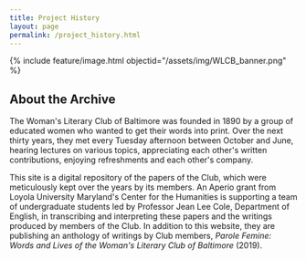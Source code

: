 ```yaml
---
title: Project History
layout: page
permalink: /project_history.html
---
```

<style>
    #maincontent{
        font-size:1.4em;
    }
</style>

{% include feature/image.html objectid="/assets/img/WLCB_banner.png" %}


## About the Archive
The Woman's Literary Club of Baltimore was founded in 1890 by a group of educated women who wanted to get their words into print. Over the next thirty years, they met every Tuesday afternoon between October and June, hearing lectures on various topics, appreciating each other's written contributions, enjoying refreshments and each other's company.

This site is a digital repository of the papers of the Club, which were meticulously kept over the years by its members. An Aperio grant from Loyola University Maryland's Center for the Humanities is supporting a team of undergraduate students led by Professor Jean Lee Cole, Department of English, in transcribing and interpreting these papers and the writings produced by members of the Club. In addition to this website, they are publishing an anthology of writings by Club members, *Parole Femine: Words and Lives of the Woman's Literary Club of Baltimore* (2019).